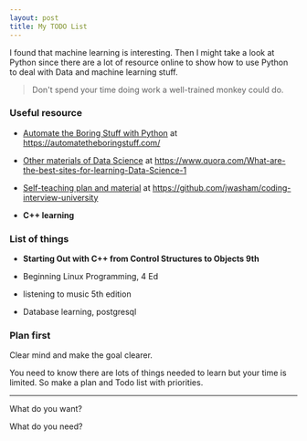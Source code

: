 ```yaml
---
layout: post
title: My TODO List
---
```


I found that machine learning is interesting. Then I might take a look at Python since there are a lot of resource online to show how to use Python to deal with Data and machine learning stuff.

>Don't spend your time doing work a well-trained monkey could do.



### Useful resource

- [Automate the Boring Stuff with Python](https://automatetheboringstuff.com/) at <https://automatetheboringstuff.com/>

- [Other materials of Data Science](https://www.quora.com/What-are-the-best-sites-for-learning-Data-Science-1) at <https://www.quora.com/What-are-the-best-sites-for-learning-Data-Science-1>

- [Self-teaching plan and material](https://github.com/jwasham/coding-interview-university) at <https://github.com/jwasham/coding-interview-university>

- **C++ learning**


### List of things 

- **Starting Out with C++ from Control Structures to Objects 9th**

- Beginning Linux Programming, 4 Ed

- listening to music 5th edition

- Database learning, postgresql

### Plan first

Clear mind and make the goal clearer.

You need to know there are lots of things needed to learn but your time is limited. So make a plan and Todo list with priorities.

----

What do you want? 

What do you need?

